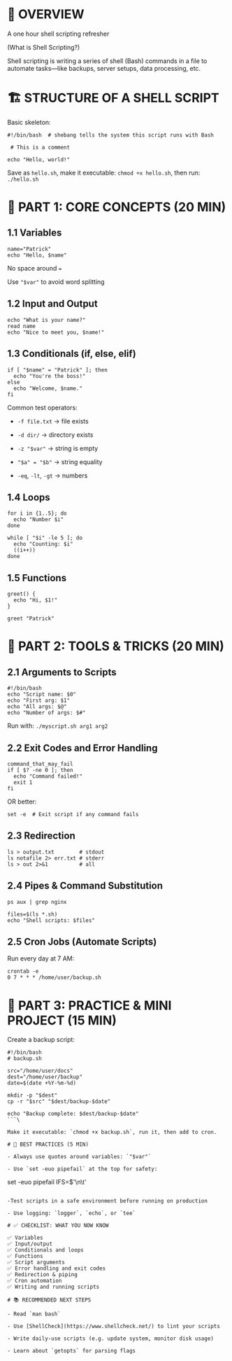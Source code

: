 # 🧠 OVERVIEW 

A one hour shell scripting refresher

(What is Shell Scripting?)

Shell scripting is writing a series of shell (Bash) commands in a file to automate tasks—like backups, server setups, data processing, etc.

# 🏗️ STRUCTURE OF A SHELL SCRIPT

Basic skeleton:

```
#!/bin/bash  # shebang tells the system this script runs with Bash

 # This is a comment

echo "Hello, world!" 
```

Save as `hello.sh`, make it executable: `chmod +x hello.sh`, then run: `./hello.sh`

# 🧰 PART 1: CORE CONCEPTS (20 MIN)

## 1.1 Variables

```
name="Patrick"
echo "Hello, $name"
```

No space around `=`

Use `"$var"` to avoid word splitting

## 1.2 Input and Output

```
echo "What is your name?"
read name
echo "Nice to meet you, $name!"
```

## 1.3 Conditionals (if, else, elif)

```
if [ "$name" = "Patrick" ]; then
  echo "You're the boss!"
else
  echo "Welcome, $name."
fi
```

Common test operators:

- `-f file.txt` → file exists

- `-d dir/` → directory exists

- `-z "$var"` → string is empty

- `"$a" = "$b"` → string equality

- `-eq`, `-lt`, `-gt` → numbers

## 1.4 Loops

```
for i in {1..5}; do
  echo "Number $i"
done

while [ "$i" -le 5 ]; do
  echo "Counting: $i"
  ((i++))
done
```

## 1.5 Functions

```
greet() {
  echo "Hi, $1!"
}

greet "Patrick"
```

# 🔧 PART 2: TOOLS & TRICKS (20 MIN)

## 2.1 Arguments to Scripts

```
#!/bin/bash
echo "Script name: $0"
echo "First arg: $1"
echo "All args: $@"
echo "Number of args: $#"
```

Run with: `./myscript.sh arg1 arg2`

## 2.2 Exit Codes and Error Handling

```
command_that_may_fail
if [ $? -ne 0 ]; then
  echo "Command failed!"
  exit 1
fi
```

OR better:
```
set -e  # Exit script if any command fails
```

## 2.3 Redirection

```
ls > output.txt        # stdout
ls notafile 2> err.txt # stderr
ls > out 2>&1          # all
```

## 2.4 Pipes & Command Substitution

```
ps aux | grep nginx

files=$(ls *.sh)
echo "Shell scripts: $files"
```

## 2.5 Cron Jobs (Automate Scripts)

Run every day at 7 AM:

```
crontab -e
0 7 * * * /home/user/backup.sh
```

# 🧪 PART 3: PRACTICE & MINI PROJECT (15 MIN)

Create a backup script:

```
#!/bin/bash
# backup.sh

src="/home/user/docs"
dest="/home/user/backup"
date=$(date +%Y-%m-%d)

mkdir -p "$dest"
cp -r "$src" "$dest/backup-$date"

echo "Backup complete: $dest/backup-$date"
```\

Make it executable: `chmod +x backup.sh`, run it, then add to cron.

# 🧹 BEST PRACTICES (5 MIN)

- Always use quotes around variables: `"$var"`

- Use `set -euo pipefail` at the top for safety:

```
set -euo pipefail
IFS=$'\n\t'
```

-Test scripts in a safe environment before running on production

- Use logging: `logger`, `echo`, or `tee`

# ✅ CHECKLIST: WHAT YOU NOW KNOW

✅ Variables
✅ Input/output
✅ Conditionals and loops
✅ Functions
✅ Script arguments
✅ Error handling and exit codes
✅ Redirection & piping
✅ Cron automation
✅ Writing and running scripts

# 📚 RECOMMENDED NEXT STEPS

- Read `man bash`

- Use [ShellCheck](https://www.shellcheck.net/) to lint your scripts

- Write daily-use scripts (e.g. update system, monitor disk usage)

- Learn about `getopts` for parsing flags